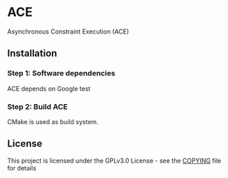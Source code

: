# ACE 

Asynchronous Constraint Execution (ACE)

## Installation

### Step 1: Software dependencies

ACE depends on Google test

### Step 2: Build ACE 

CMake is used as build system.

## License
This project is licensed under the GPLv3.0 License - see the 
[COPYING](COPYING) file for details
